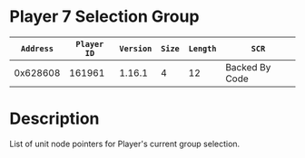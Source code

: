 # Player 7 Selection Group

| `Address` | `Player ID` | `Version` | `Size` | `Length` | `SCR` |
| ---------- | ----------- | --------- | ------ | -------- | ---- |
| 0x628608 | 161961 | 1.16.1 | 4 | 12 | Backed By Code |

# Description

List of unit node pointers for Player's current group selection.